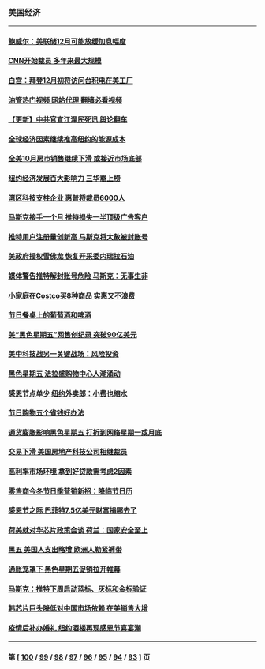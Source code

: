 ### 美国经济
---
#### [鲍威尔：美联储12月可能放缓加息幅度](../../pages/ncid1078158/n13876342.md?12011645) 
#### [CNN开始裁员 多年来最大规模](../../pages/ncid1078158/n13876274.md?12011645) 
#### [白宫：拜登12月初将访问台积电在美工厂](../../pages/ncid1078158/n13876214.md?12011645) 
#### [油管热门视频 网站代理 翻墙必看视频](http://138.2.39.72:81/youtube.html?epic-marker?12011645)
#### [【更新】中共官宣江泽民死讯 舆论翻车](../../pages/ncid1078158/n13876029.md?12011645) 
#### [全球经济因素继续推高纽约的能源成本](../../pages/ncid1078158/n13875815.md?12011645) 
#### [全美10月房市销售继续下滑 或接近市场底部](../../pages/ncid1078158/n13875069.md?12011645) 
#### [纽约经济发展百大影响力 三华裔上榜](../../pages/ncid1078158/n13874378.md?12011645) 
#### [湾区科技支柱企业 惠普将裁员6000人](../../pages/ncid1078158/n13874414.md?12011645) 
#### [马斯克接手一个月 推特损失一半顶级广告客户](../../pages/ncid1078158/n13874404.md?12011645) 
#### [推特用户注册量创新高 马斯克将大赦被封账号](../../pages/ncid1078158/n13874179.md?12011645) 
#### [美政府授权雪佛龙 恢复开采委内瑞拉石油](../../pages/ncid1078158/n13874152.md?12011645) 
#### [媒体警告推特解封账号危险 马斯克：无事生非](../../pages/ncid1078158/n13873858.md?12011645) 
#### [小家庭在Costco买8种商品 实惠又不浪费](../../pages/ncid1078158/n13872006.md?12011645) 
#### [节日餐桌上的葡萄酒和啤酒](../../pages/ncid1078158/n13874004.md?12011645) 
#### [美“黑色星期五”网售创纪录 突破90亿美元](../../pages/ncid1078158/n13873847.md?12011645) 
#### [美中科技战另一关键战场：风险投资](../../pages/ncid1078158/n13873321.md?12011645) 
#### [黑色星期五 法拉盛购物中心人潮涌动](../../pages/ncid1078158/n13873387.md?12011645) 
#### [感恩节点单少 纽约外卖郎：小费也缩水](../../pages/ncid1078158/n13873392.md?12011645) 
#### [节日购物五个省钱好办法](../../pages/ncid1078158/n13873400.md?12011645) 
#### [通货膨胀影响黑色星期五 打折到网络星期一或月底](../../pages/ncid1078158/n13873384.md?12011645) 
#### [交易下滑 美国房地产科技公司相继裁员](../../pages/ncid1078158/n13873382.md?12011645) 
#### [高利率市场环境 拿到好贷款需考虑2因素](../../pages/ncid1078158/n13873361.md?12011645) 
#### [零售商今冬节日季营销新招：降临节日历](../../pages/ncid1078158/n13873130.md?12011645) 
#### [感恩节之际 巴菲特7.5亿美元财富捐哪去了](../../pages/ncid1078158/n13873205.md?12011645) 
#### [荷美就对华芯片政策会谈 荷兰：国家安全至上](../../pages/ncid1078158/n13873080.md?12011645) 
#### [黑五 美国人支出略增 欧洲人勒紧裤带](../../pages/ncid1078158/n13873127.md?12011645) 
#### [通胀笼罩下 黑色星期五促销拉开帷幕](../../pages/ncid1078158/n13873074.md?12011645) 
#### [马斯克：推特下周启动蓝标、灰标和金标验证](../../pages/ncid1078158/n13872957.md?12011645) 
#### [韩芯片巨头降低对中国市场依赖 在美销售大增](../../pages/ncid1078158/n13872792.md?12011645) 
#### [疫情后补办婚礼 纽约酒楼再现感恩节喜宴潮](../../pages/ncid1078158/n13872709.md?12011645) 

---
#### 第 [ [100](./100.md?12011645) / [99](./99.md?12011645) / [98](./98.md?12011645) / [97](./97.md?12011645) / [96](./96.md?12011645) / [95](./95.md?12011645) / [94](./94.md?12011645) / [93](./93.md?12011645) ] 页
